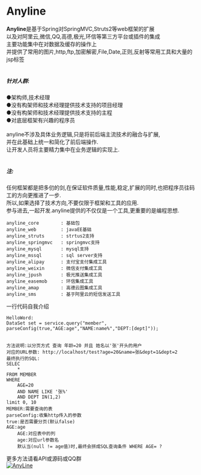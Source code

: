 # Anyline

**Anyline**是基于Spring对SpringMVC,Struts2等web框架的扩展<br/>
以及对阿里云,微信,QQ,高德,极光,环信等第三方平台或插件的集成<br/>
主要功能集中在对数据及缓存的操作上<br/>
并提供了常用的图片,http,ftp,加密解密,File,Date,正则,反射等常用工具和大量的jsp标签<br/>
<br/>
##### 针对人群:<br/>
●架构师,技术经理<br/>
●没有构架师和技术经理提供技术支持的项目经理<br/>
●没有构架师和技术经理提供技术支持的主程<br/>
●对底层框架有兴趣的程序员<br/>
<br/>
anyline不涉及具体业务逻辑,只是将前后端主流技术的融合与扩展,<br/>
并在此基础上统一和简化了前后端操作.<br/>
让开发人员将主要精力集中在业务逻辑的实现上.<br/>
<br/>
##### 注: 
任何框架都是把多仞的剑,在保证软件质量,性能,稳定,扩展的同时,也把程序员往码工的方向更推进了一步.<br/>
所以,如果选择了技术方向,不要仅限于框架和工具的应用.<br/>
参与进去,一起开发.anyline提供的不仅仅是一个工具,更重要的是编程思想.
```
anyline_core        : 基础包
anyline_web         : javaEE基础
anyline_struts      : strtus2支持
anyline_springmvc   : springmvc支持
anyline_mysql       : mysql支持
anyline_mssql       : sql server支持
anyline_alipay      : 支付宝支付集成工具
anyline_weixin      : 微信支付集成工具
anyline_jpush       : 极光推送集成工具
anyline_easemob     : 环信集成工具
anyline_amap        : 高德云图集成工具
anyline_sms         : 基于阿里云的短信发送工具
```
一行代码自我介绍
```
HelloWord:
DataSet set = service.query("member", parseConfig(true,"AGE:age","NAME:name%","DEPT:[dept]"));


方法说明:以分页方式 查询 年龄=20 并且 姓名以'张'开头的用户
对应的URL参数: http://localhost/test?age=20&name=张&dept=1&dept=2
最终执行的SQL:
SELEC 
    * 
FROM MEMBER 
WHERE 
    AGE=20 
    AND NAME LIKE '张%' 
    AND DEPT IN(1,2)
limit 0, 10
MEMBER:需要查询的表
parseConfig:收集http传入的参数
true:是否需要分页(默认false)
AGE:age
    AGE:对应表中的列 
    age:对应url参数名 
    默认当(null != age值)时,最终会拼成SQL查询条件 WHERE AGE= ?
```
更多方法请看API或源码或QQ群
<br/>
<a target="_blank" href="//shang.qq.com/wpa/qunwpa?idkey=279fe968c371670fa9791a9ff8686f86dbac0b5edba8021a660b313e2dd863ad"><img border="0" src="//pub.idqqimg.com/wpa/images/group.png" alt="AnyLine" title="AnyLine"></a>